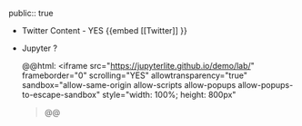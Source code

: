 public:: true

- Twitter Content - YES {{embed [[Twitter]] }}
- Jupyter ? 
  
  @@html: <iframe
    src="https://jupyterlite.github.io/demo/lab/"
    frameborder="0"
    scrolling="YES"
    allowtransparency="true"
    sandbox="allow-same-origin allow-scripts allow-popups allow-popups-to-escape-sandbox"
    style="width: 100%; height: 800px"
  ></iframe>@@